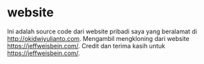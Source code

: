 # website
Ini adalah source code dari website pribadi saya yang beralamat di http://okidwiyulianto.com.
Mengambil mengkloning dari website https://jeffweisbein.com/.
Credit dan terima kasih untuk https://jeffweisbein.com/.
